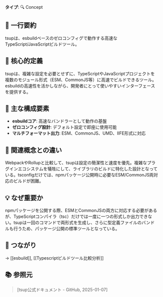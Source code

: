 **タイプ**: 🔍 Concept

## 📝 一行要約
tsupは、esbuildベースのゼロコンフィグで動作する高速なTypeScript/JavaScriptビルドツール。

## 🎯 核心的定義
tsupは、複雑な設定を必要とせずに、TypeScriptやJavaScriptプロジェクトを複数のモジュール形式（ESM、CommonJS等）に高速でビルドできるツール。esbuildの高速性を活かしながら、開発者にとって使いやすいインターフェースを提供する。

## 🌟 主な構成要素
- **esbuildコア**: 高速なバンドラーとして動作の基盤
- **ゼロコンフィグ設計**: デフォルト設定で即座に使用可能
- **マルチフォーマット出力**: ESM、CommonJS、UMD、IIFE形式に対応

## 🔄 関連概念との違い
WebpackやRollupと比較して、tsupは設定の簡潔性と速度を優先。複雑なプラグインエコシステムを犠牲にして、ライブラリのビルドに特化した設計となっている。tsconfigだけでは、npmパッケージ公開時に必要なESM/CommonJS両対応のビルドが困難。

## 💡 なぜ重要か
npmパッケージを公開する際、ESMとCommonJSの両方に対応する必要があるが、TypeScriptコンパイラ（tsc）だけでは一度に一つの形式しか出力できない。tsupは一回のコマンドで両形式を生成し、さらに型定義ファイルのバンドルも行うため、パッケージ公開の標準ツールとなっている。

## 🔗 つながり
→ [[esbuild]], [[Typescriptビルドツール比較分析]]

## 📚 参照元
> [tsup公式ドキュメント - GitHub, 2025-01-07]